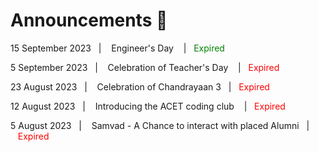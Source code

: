 # Announcements 📢

  <div class="announcement">
    <p>15 September 2023&nbsp;&nbsp;&nbsp;|&nbsp;&nbsp;&nbsp; Engineer's Day &nbsp;&nbsp;&nbsp;|&nbsp;&nbsp;&nbsp;<a style="color:green;text-decoration:none;">Expired</a></p>
  </div>
  <div class="announcement">
    <p>5 September 2023&nbsp;&nbsp;&nbsp;|&nbsp;&nbsp;&nbsp; Celebration of Teacher's Day &nbsp;&nbsp;&nbsp;|&nbsp;&nbsp;&nbsp;<a style="color:red;text-decoration:none;">Expired</a></p>
  </div>
  <div class="announcement">
    <p>23 August 2023&nbsp;&nbsp;&nbsp;|&nbsp;&nbsp;&nbsp; Celebration of Chandrayaan 3&nbsp;&nbsp;&nbsp;|&nbsp;&nbsp;&nbsp;<a style="color:red;text-decoration:none;">Expired</a></p>
  </div>
 <div class="announcement">
    <p>12 August 2023&nbsp;&nbsp;&nbsp;|&nbsp;&nbsp;&nbsp; Introducing the ACET coding club &nbsp;&nbsp;&nbsp;|&nbsp;&nbsp;&nbsp;<a style="color:red;text-decoration:none;">Expired</a></p>
  </div>

  <div class="announcement">
    <p>5 August 2023&nbsp;&nbsp;&nbsp;|&nbsp;&nbsp;&nbsp; Samvad - A Chance to interact with placed Alumni&nbsp;&nbsp;&nbsp;|&nbsp;&nbsp;&nbsp;<a style="color:red;text-decoration:none;">Expired</a></p>
  </div>
